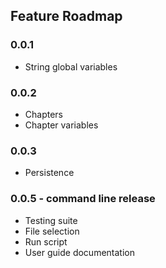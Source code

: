 ## Feature Roadmap
### 0.0.1
- String global variables

### 0.0.2
- Chapters
- Chapter variables

### 0.0.3
- Persistence

### 0.0.5 - command line release
- Testing suite
- File selection
- Run script
- User guide documentation